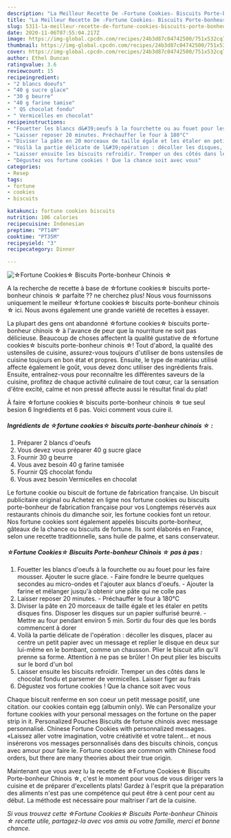 ```yaml
---
description: "La Meilleur Recette De ☆Fortune Cookies☆ Biscuits Porte-bonheur Chinois ☆"
title: "La Meilleur Recette De ☆Fortune Cookies☆ Biscuits Porte-bonheur Chinois ☆"
slug: 5311-la-meilleur-recette-de-fortune-cookies-biscuits-porte-bonheur-chinois
date: 2020-11-06T07:55:04.217Z
image: https://img-global.cpcdn.com/recipes/24b3d87c04742500/751x532cq70/☆fortune-cookies☆-biscuits-porte-bonheur-chinois-☆-photo-principale-de-la-recette.jpg
thumbnail: https://img-global.cpcdn.com/recipes/24b3d87c04742500/751x532cq70/☆fortune-cookies☆-biscuits-porte-bonheur-chinois-☆-photo-principale-de-la-recette.jpg
cover: https://img-global.cpcdn.com/recipes/24b3d87c04742500/751x532cq70/☆fortune-cookies☆-biscuits-porte-bonheur-chinois-☆-photo-principale-de-la-recette.jpg
author: Ethel Duncan
ratingvalue: 3.6
reviewcount: 15
recipeingredient:
- "2 blancs doeufs"
- "40 g sucre glace"
- "30 g beurre"
- "40 g farine tamise"
- " QS chocolat fondu"
- " Vermicelles en chocolat"
recipeinstructions:
- "Fouetter les blancs d&#39;oeufs à la fourchette ou au fouet pour les faire mousser. Ajouter le sucre glace. Faire fondre le beurre quelques secondes au micro-ondes et l&#39;ajouter aux blancs d&#39;oeufs. Ajouter la farine et mélanger jusqu&#39;à obtenir une pâte qui ne colle pas"
- "Laisser reposer 20 minutes. Préchauffer le four à 180°C"
- "Diviser la pâte en 20 morceaux de taille égale et les étaler en petits disques fins. Disposer les disques sur un papier sulfurisé beurré. Mettre au four pendant environ 5 min. Sortir du four dès que les bords commencent à dorer"
- "Voilà la partie délicate de l&#39;opération : décoller les disques, placer au centre un petit papier avec un message et replier le disque en deux sur lui-même en le bombant, comme un chausson. Plier le biscuit afin qu&#39;il prenne sa forme. Attention à ne pas se brûler ! On peut plier les biscuits sur le bord d&#39;un bol"
- "Laisser ensuite les biscuits refroidir. Tremper un des côtés dans le chocolat fondu et parsemer de vermicelles. Laisser figer au frais"
- "Dégustez vos fortune cookies ! Que la chance soit avec vous"
categories:
- Resep
tags:
- fortune
- cookies
- biscuits

katakunci: fortune cookies biscuits 
nutrition: 106 calories
recipecuisine: Indonesian
preptime: "PT14M"
cooktime: "PT35M"
recipeyield: "3"
recipecategory: Dinner

---
```



![☆Fortune Cookies☆ Biscuits Porte-bonheur Chinois ☆](https://img-global.cpcdn.com/recipes/24b3d87c04742500/751x532cq70/☆fortune-cookies☆-biscuits-porte-bonheur-chinois-☆-photo-principale-de-la-recette.jpg)

A la recherche de recette à base de ☆fortune cookies☆ biscuits porte-bonheur chinois ☆ parfaite ?? ne cherchez plus! Nous vous fournissons uniquement le meilleur ☆fortune cookies☆ biscuits porte-bonheur chinois ☆ ici. Nous avons également une grande variété de recettes à essayer.

La plupart des gens ont abandonné ☆fortune cookies☆ biscuits porte-bonheur chinois ☆ à l'avance de peur que la nourriture ne soit pas délicieuse. Beaucoup de choses affectent la qualité gustative de ☆fortune cookies☆ biscuits porte-bonheur chinois ☆! Tout d'abord, la qualité des ustensiles de cuisine, assurez-vous toujours d'utiliser de bons ustensiles de cuisine toujours en bon état et propres. Ensuite, le type de matériau utilisé affecte également le goût, vous devez donc utiliser des ingrédients frais. Ensuite, entraînez-vous pour reconnaître les différentes saveurs de la cuisine, profitez de chaque activité culinaire de tout cœur, car la sensation d'être excité, calme et non pressé affecte aussi le résultat final du plat!

<!--inarticleads1-->

À faire ☆fortune cookies☆ biscuits porte-bonheur chinois ☆ tue seul besion 6 Ingrédients et 6 pas. Voici comment vous cuire il.

##### Ingrédients de ☆fortune cookies☆ biscuits porte-bonheur chinois ☆ :

1. Préparer 2 blancs d&#39;oeufs
1. Vous devez vous préparer 40 g sucre glace
1. Fournir 30 g beurre
1. Vous avez besoin 40 g farine tamisée
1. Fournir  QS chocolat fondu
1. Vous avez besoin  Vermicelles en chocolat


Le fortune cookie ou biscuit de fortune de fabrication française. Un biscuit publicitaire original ou Achetez en ligne nos fortune cookies ou biscuits porte-bonheur de fabrication française pour vos Longtemps réservés aux restaurants chinois du dimanche soir, les fortune cookies font un retour. Nos fortune cookies sont également appelés biscuits porte-bonheur, gâteaux de la chance ou biscuits de fortune. Ils sont élaborés en France, selon une recette traditionnelle, sans huile de palme, et sans conservateur. 

<!--inarticleads2-->

##### ☆Fortune Cookies☆ Biscuits Porte-bonheur Chinois ☆ pas à pas :

1. Fouetter les blancs d&#39;oeufs à la fourchette ou au fouet pour les faire mousser. Ajouter le sucre glace. - Faire fondre le beurre quelques secondes au micro-ondes et l&#39;ajouter aux blancs d&#39;oeufs. - Ajouter la farine et mélanger jusqu&#39;à obtenir une pâte qui ne colle pas
1. Laisser reposer 20 minutes. - Préchauffer le four à 180°C
1. Diviser la pâte en 20 morceaux de taille égale et les étaler en petits disques fins. Disposer les disques sur un papier sulfurisé beurré. - Mettre au four pendant environ 5 min. Sortir du four dès que les bords commencent à dorer
1. Voilà la partie délicate de l&#39;opération : décoller les disques, placer au centre un petit papier avec un message et replier le disque en deux sur lui-même en le bombant, comme un chausson. Plier le biscuit afin qu&#39;il prenne sa forme. Attention à ne pas se brûler ! On peut plier les biscuits sur le bord d&#39;un bol
1. Laisser ensuite les biscuits refroidir. Tremper un des côtés dans le chocolat fondu et parsemer de vermicelles. Laisser figer au frais
1. Dégustez vos fortune cookies ! Que la chance soit avec vous


Chaque biscuit renferme en son coeur un petit message positif, une citation. our cookies contain egg (albumin only). We can Personalize your fortune cookies with your personal messages on the fortune on the paper strip in it. Personalized Pouches  Biscuits de fortune chinois avec message personnalisé. Chinese Fortune Cookies with personnalized messages. «Laissez aller votre imagination, votre créativité et votre talent… et nous insérerons vos messages personnalisés dans des biscuits chinois, conçus avec amour pour faire le. Fortune cookies are common with Chinese food orders, but there are many theories about their true origin. 

<!--inarticleads1-->

<p>
Maintenant que vous avez lu la recette de ☆Fortune Cookies☆ Biscuits Porte-bonheur Chinois ☆, c'est le moment pour vous de vous diriger vers la cuisine et de préparer d'excellents plats! Gardez à l'esprit que la préparation des aliments n'est pas une compétence qui peut être à cent pour cent au début. La méthode est nécessaire pour maîtriser l'art de la cuisine.
</p>

<p>
<i>Si vous trouvez cette ☆Fortune Cookies☆ Biscuits Porte-bonheur Chinois ☆ recette utile, partagez-la avec vos amis ou votre famille, merci et bonne chance.</i>
</p>
